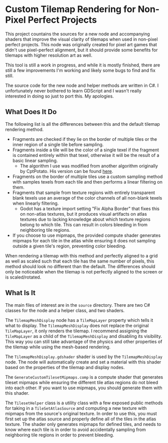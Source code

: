 # Custom Tilemap Rendering for Non-Pixel Perfect Projects

This project countains the sources for a new node and accompanying shaders that improve the visual clarity of tilemaps when used in non-pixel perfect projects. This node was originally created for pixel art games that didn't use pixel-perfect alignment, but it should provide some benefits for tilemaps with higher resolution art as well.

This tool is still a work in progress, and while it is mostly finished, there are still a few improvements I'm working and likely some bugs to find and fix still.

The source code for the new node and helper methods are written in C#. I unfortunately never bothered to learn GDScript and I wasn't really interested in doing so just to port this. My apologies.

## What Does It Do

The following list is all the differences between this and the default tilemap rendering method.

- Fragments are checked if they lie on the border of multiple tiles or the inner region of a single tile before sampling.
- Fragments inside a tile will be the color of a single texel if the fragment is contained entirely within that texel, otherwise it will be the result of a basic linear sampling.
  - The algorithm I use was modified from another algorithm originally by CptPotato. His version can be found [here](https://github.com/CptPotato/GodotThings/tree/master/SmoothPixelFiltering).
- Fragments on the border of multiple tiles use a custom sampling method with samples texels from each tile and then performs a linear filtering on them.
- Fragments that sample from texture regions with entirely transparent blank texels use an average of the color channels of all non-blank texels when linearly filtering.
  - Godot has a texture import setting "Fix Alpha Border" that fixes this on non-atlas textures, but it produces visual artifacts on atlas textures due to lacking knowledge about which texture regions belong to which tile. This can result in colors bleeding in from neighboring tile regions.
- If you choose to use mipmaps, the provided compute shader generates mipmaps for each tile in the atlas while ensuring it does not sampling outside a given tile's region, preventing color bleeding.

When rendering a tilemap with this method and perfectly aligned to a grid as well as scaled such that each tile has the same number of pixels, this method should look no different than the default. The differences should only be noticeable when the tilemap is not perfectly aligned to the screen or is scaled/rotated.

## What Is It

The main files of interest are in the `source` directory. There are two C# classes for the node and a helper class, and two shaders.

The `TilemapMeshDisplay` node has a `TileMapLayer` property which tells it what to display. The `TilemapMeshDisplay` does not replace the original `TileMapLayer`, it only renders the tilemap. I recommend assigning the `TileMapLayer` as a child of the `TilemapMeshDisplay` and disabling its visibility. This way you can still take advantage of the physics and other properties of the tilemap while using the mesh-based rendering.

The `TilemapMeshDisplay.gdshader` shader is used by the `TilemapMeshDisplay` node. The node will automatically create and set a material with this shader based on the properties of the tilemap and display nodes.

The `GenerateCustomTilesetMipmaps.comp` is a compute shader that generates tileset mipmaps while ensuring the different tile atlas regions do not bleed into each other. If you want to use mipmaps, you should generate them with this shader.

The `TilesetHelper` class is a utility class with a few exposed public methods for taking in a `TileSetAtlasSource` and computing a new texture with mipmaps from the source's original texture. In order to use this, you must first set up the atlas source and properly define all of the tiles in the atlas texture. The shader only generates mipmaps for defined tiles, and needs to know where each tile is in order to avoid accidentally sampling from neighboring tile regions in order to prevent bleeding.
